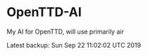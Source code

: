 # OpenTTD-AI
My AI for OpenTTD, will use primarily air

Latest backup: Sun Sep 22 11:02:02 UTC 2019

